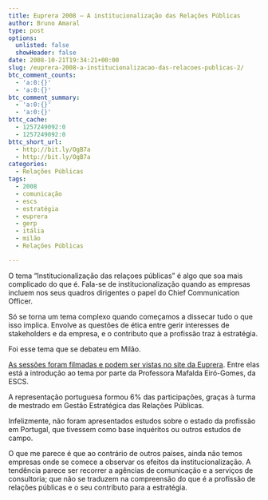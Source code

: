 ```yaml
---
title: Euprera 2008 – A institucionalização das Relações Públicas
author: Bruno Amaral
type: post
options:
  unlisted: false
  showHeader: false
date: 2008-10-21T19:34:21+00:00
slug: /euprera-2008-a-institucionalizacao-das-relacoes-publicas-2/
btc_comment_counts:
  - 'a:0:{}'
  - 'a:0:{}'
btc_comment_summary:
  - 'a:0:{}'
  - 'a:0:{}'
bttc_cache:
  - 1257249092:0
  - 1257249092:0
bttc_short_url:
  - http://bit.ly/OgB7a
  - http://bit.ly/OgB7a
categories:
  - Relações Públicas
tags:
  - 2008
  - comunicação
  - escs
  - estratégia
  - euprera
  - gerp
  - itália
  - milão
  - Relações Públicas

---
```

O tema &#8220;Institucionalização das relaçoes públicas&#8221; é algo que soa mais complicado do que é. Fala-se de institucionalização quando as empresas incluem nos seus quadros dirigentes o papel do Chief Communication Officer.

Só se torna um tema complexo quando começamos a dissecar tudo o que isso implica. Envolve as questões de ética entre gerir interesses de stakeholders e da empresa, e o contributo que a profissão traz à estratégia.

Foi esse tema que se debateu em Milão.

[As sessões foram filmadas e podem ser vistas no site da Euprera][1]. Entre elas está a introdução ao tema por parte da Professora Mafalda Eiró-Gomes, da ESCS.

A representação portuguesa formou 6% das participações, graças à turma de mestrado em Gestão Estratégica das Relações Públicas.

Infelizmente, não foram apresentados estudos sobre o estado da profissão em Portugal, que tivessem como base inquéritos ou outros estudos de campo.

O que me parece é que ao contrário de outros países, ainda não temos empresas onde se comece a observar os efeitos da institucionalização. A tendência parece ser recorrer a agências de comunicação e a serviços de consultoria; que não se traduzem na compreensão do que é a profissão de relações públicas e o seu contributo para a estratégia.

 [1]: http://euprera.ning.com/video